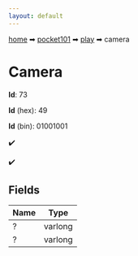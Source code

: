 ```yaml
---
layout: default
---
```


[home](/) ➡ [pocket101](/protocol/pocket101) ➡ [play](/protocol/pocket101/play) ➡ camera

# Camera

**Id**: 73

**Id** (hex): 49

**Id** (bin): 01001001

✔️

✔️

## Fields

Name | Type
---|---
? | varlong
? | varlong

